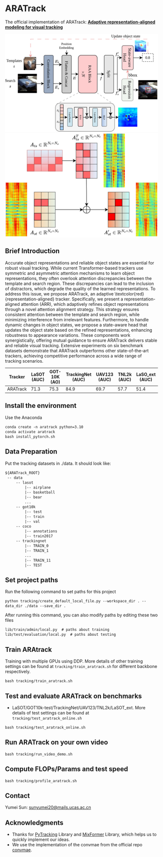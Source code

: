 # ARATrack

The official implementation of ARATrack: [**Adaptive representation-aligned modeling for visual tracking**](https://www.sciencedirect.com/science/article/pii/S0950705124014813)

![ARATrack_Framework](tracking/ARATrack_framework.jpg)
![Representation-aligned Attention](tracking/ARATrack_bi-direction.jpg)

## Brief Introduction
Accurate object representations and reliable object states are essential for robust visual tracking. While current Transformer-based trackers use symmetric and asymmetric attention mechanisms to learn object representations, they often overlook attention discrepancies between the template and search region.
These discrepancies can lead to the inclusion of distractors, which degrade the quality of the learned representations. To address this issue, we propose ARATrack, an adaptive \textcolor{red}{representation-aligned} tracker. Specifically, we present a representation-aligned attention (ARR), which adaptively refines object representations through a novel attention alignment strategy. This strategy ensures consistent attention between the template and search region, while minimizing interference from irrelevant features.
Furthermore, to handle dynamic changes in object states, we propose a state-aware head that updates the object state based on the refined representations, enhancing robustness to appearance variations. 
These components work synergistically, offering mutual guidance to ensure ARATrack delivers stable and reliable visual tracking. Extensive experiments on six benchmark datasets demonstrate that ARATrack outperforms other state-of-the-art trackers, achieving competitive performance across a wide range of tracking scenarios.

| Tracker  | LaSOT (AUC) | GOT-10K (AO) | TrackingNet (AUC) | UAV123 (AUC) | TNL2k (AUC) | LaSO_ext (AUC) |
|----------|-------------|--------------|-------------------|--------------|-------------|----------------|
| ARATrack | 71.3        | 75.3         | 84.9              | 69.7         | 57.7        | 51.4           |


## Install the environment
Use the Anaconda
```
conda create -n aratrack python=3.10
conda activate aratrack
bash install_pytorch.sh
```

## Data Preparation
Put the tracking datasets in ./data. It should look like:
   ```
   ${ARATrack_ROOT}
    -- data
        -- lasot
            |-- airplane
            |-- basketball
            |-- bear
            ...
        -- got10k
            |-- test
            |-- train
            |-- val
        -- coco
            |-- annotations
            |-- train2017
        -- trackingnet
            |-- TRAIN_0
            |-- TRAIN_1
            ...
            |-- TRAIN_11
            |-- TEST
   ```
## Set project paths
Run the following command to set paths for this project
```
python tracking/create_default_local_file.py --workspace_dir . --data_dir ./data --save_dir .
```
After running this command, you can also modify paths by editing these two files
```
lib/train/admin/local.py  # paths about training
lib/test/evaluation/local.py  # paths about testing
```

## Train ARAtrack
Training with multiple GPUs using DDP. More details of 
other training settings can be found at ```tracking/train_aratrack.sh``` for different backbone respectively.
```
bash tracking/train_aratrack.sh
```

## Test and evaluate ARATrack on benchmarks

- LaSOT/GOT10k-test/TrackingNet/UAV123/TNL2k/LaSOT_ext. More details of 
test settings can be found at ```tracking/test_aratrack_online.sh```
```
bash tracking/test_aratrack_online.sh
```

## Run ARATrack on your own video
```
bash tracking/run_video_demo.sh
```

## Compute FLOPs/Params and test speed
```
bash tracking/profile_aratrack.sh
```

## Contact
Yumei Sun: sunyumei20@mails.ucas.ac.cn

## Acknowledgments
* Thanks for [PyTracking](https://github.com/visionml/pytracking) Library and [MixFormer](https://github.com/MCG-NJU/MixFormer) Library, which helps us to quickly implement our ideas.
* We use the implementation of the convmae from the official repo [convmae](https://github.com/Alpha-VL/ConvMAE).

